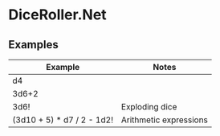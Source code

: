 # DiceRoller.Net

## Examples

| Example                    | Notes                  |
|----------------------------|------------------------|
| d4                         |                        |
| 3d6+2                      |                        |
| 3d6!                       | Exploding dice         |
| (3d10 + 5) * d7 / 2 - 1d2! | Arithmetic expressions |
